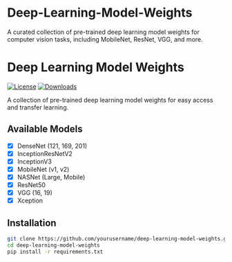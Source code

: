 # Deep-Learning-Model-Weights
A curated collection of pre-trained deep learning model weights for computer vision tasks, including MobileNet, ResNet, VGG, and more.

# Deep Learning Model Weights

[![License](https://img.shields.io/badge/License-MIT-blue.svg)](https://opensource.org/licenses/MIT)
[![Downloads](https://img.shields.io/github/downloads/ByteBelleCodes/deep-learning-model-weights/total.svg)](https://github.com/bytebellecodes/deep-learning-model-weights/releases)

A collection of pre-trained deep learning model weights for easy access and transfer learning.

## Available Models

- [x] DenseNet (121, 169, 201)
- [x] InceptionResNetV2
- [x] InceptionV3
- [x] MobileNet (v1, v2)
- [x] NASNet (Large, Mobile)
- [x] ResNet50
- [x] VGG (16, 19)
- [x] Xception

## Installation

```bash
git clone https://github.com/yourusername/deep-learning-model-weights.git
cd deep-learning-model-weights
pip install -r requirements.txt

